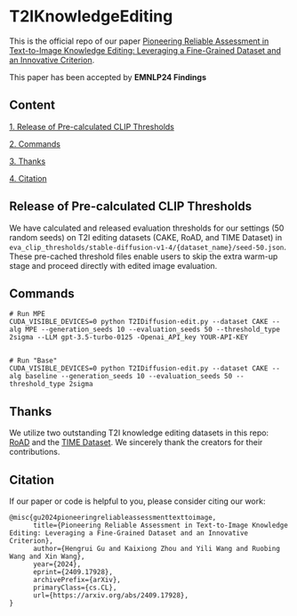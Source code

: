 # T2IKnowledgeEditing

This is the official repo of our paper [Pioneering Reliable Assessment in Text-to-Image Knowledge Editing: Leveraging a Fine-Grained Dataset and an Innovative Criterion](https://arxiv.org/abs/2409.17928).

This paper has been accepted by **EMNLP24 Findings**

## Content
[1. Release of Pre-calculated CLIP Thresholds](#release-of-pre-calculated-clip-thresholds)

[2. Commands](#commands)

[3. Thanks](#thanks)

[4. Citation](#citation)

## Release of Pre-calculated CLIP Thresholds

We have calculated and released evaluation thresholds for our settings (50 random seeds) on T2I editing datasets (CAKE, RoAD, and TIME Dataset) in `eva_clip_thresholds/stable-diffusion-v1-4/{dataset_name}/seed-50.json`. These pre-cached threshold files enable users to skip the extra warm-up stage and proceed directly with edited image evaluation.

## Commands

```
# Run MPE
CUDA_VISIBLE_DEVICES=0 python T2IDiffusion-edit.py --dataset CAKE --alg MPE --generation_seeds 10 --evaluation_seeds 50 --threshold_type 2sigma --LLM gpt-3.5-turbo-0125 -Openai_API_key YOUR-API-KEY


# Run "Base"
CUDA_VISIBLE_DEVICES=0 python T2IDiffusion-edit.py --dataset CAKE --alg baseline --generation_seeds 10 --evaluation_seeds 50 --threshold_type 2sigma
```

## Thanks

We utilize two outstanding T2I knowledge editing datasets in this repo: [RoAD](https://github.com/technion-cs-nlp/ReFACT) and the [TIME Dataset](https://github.com/bahjat-kawar/time-diffusion). We sincerely thank the creators for their contributions.


## Citation

If our paper or code is helpful to you, please consider citing our work:

```
@misc{gu2024pioneeringreliableassessmenttexttoimage,
      title={Pioneering Reliable Assessment in Text-to-Image Knowledge Editing: Leveraging a Fine-Grained Dataset and an Innovative Criterion}, 
      author={Hengrui Gu and Kaixiong Zhou and Yili Wang and Ruobing Wang and Xin Wang},
      year={2024},
      eprint={2409.17928},
      archivePrefix={arXiv},
      primaryClass={cs.CL},
      url={https://arxiv.org/abs/2409.17928}, 
}
```
